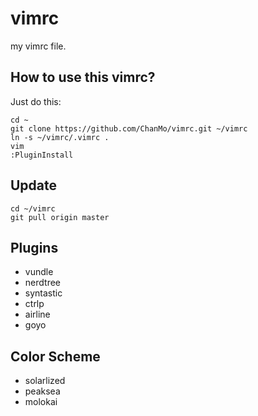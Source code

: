 # vimrc

my vimrc file.

## How to use this vimrc?
Just do this:

	cd ~
	git clone https://github.com/ChanMo/vimrc.git ~/vimrc
	ln -s ~/vimrc/.vimrc .
	vim
	:PluginInstall
	
## Update

	cd ~/vimrc
	git pull origin master


## Plugins

* vundle
* nerdtree
* syntastic
* ctrlp
* airline
* goyo


## Color Scheme

* solarlized
* peaksea
* molokai
